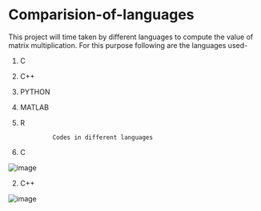 # Comparision-of-languages
This project will time taken by different languages to compute the value of matrix multiplication.
For this purpose following are the languages used-
 1. C
 2. C++
 3. PYTHON
 4. MATLAB
 5. R

                 Codes in different languages
   1. C


   ![image](https://github.com/bajrangimishra9/Comparision-of-languages/assets/155826931/242ceba4-9530-4ee6-b1de-44e590fb08fc)


   2. C++



![image](https://github.com/bajrangimishra9/Comparision-of-languages/assets/155826931/a2d8f289-d95f-423c-a358-9c03176ccc1e)


 

